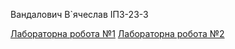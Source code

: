 Вандалович В`ячеслав ІПЗ-23-3

[Лабораторна робота №1](Lab1App/README.md)
[Лабораторна робота №2](Lab2App/README.md)
